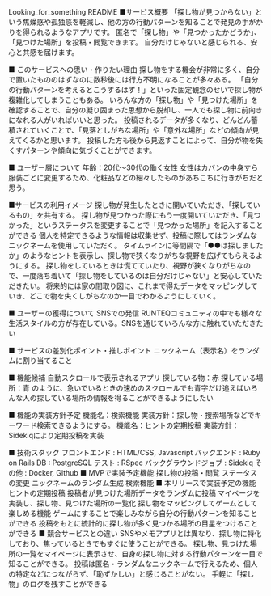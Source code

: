 Looking_for_something
README
■サービス概要
「探し物が見つからない」という焦燥感や孤独感を軽減し、他の方の行動パターンを知ることで発見の手がかりを得られるようなアプリです。
匿名で「探し物」や「見つかったかどうか」、「見つけた場所」を投稿・閲覧できます。
自分だけじゃないと感じられる、安心と共感を届けます。

■ このサービスへの思い・作りたい理由
探し物をする機会が非常に多く、自分で置いたもののはずなのに数秒後には行方不明になることが多々ある。
「自分の行動パターンを考えるとこうするはず！」といった固定観念のせいで探し物が複雑化してしまうこともある。
いろんな方の「探し物」や「見つけた場所」を確認することで、自分の凝り固まった思想から脱却し、一人でも探し物に前向きになれる人がいればいいと思った。
投稿されるデータが多くなり、どんどん蓄積されていくことで、「見落としがちな場所」や「意外な場所」などの傾向が見えてくるかと思います。 投稿した方も後から見返すことによって、自分が物を失くすパターンや傾向に気づくことができます。

■ ユーザー層について
年齢：20代～30代の働く女性
女性はカバンの中身すら服装ごとに変更するため、化粧品などの細々したものがあちこちに行きがちだと思う。

■サービスの利用イメージ
探し物が発生したときに開いていただき、「探しているもの」を共有する。
探し物が見つかった際にもう一度開いていただき、「見つかった」というステータスを変更することで「見つかった場所」を記入することができる
個人を特定できるような情報は収集せず、投稿に際してはランダムなニックネームを使用していただく。
タイムラインに等間隔で「●●は探しましたか」のようなヒントを表示し、探し物で狭くなりがちな視野を広げてもらえるようにする。
探し物をしているときは慌てていたり、視野が狭くなりがちなので、一度落ち着いて「探し物をしているのは自分だけじゃない」と安心していただきたい。
将来的には家の間取り図に、これまで得たデータをマッピングしていき、どこで物を失くしがちなのか一目でわかるようにしていく。

■ ユーザーの獲得について
SNSでの発信
RUNTEQコミュニティの中でも様々な生活スタイルの方が存在している。SNSを通じていろんな方に触れていただきたい

■ サービスの差別化ポイント・推しポイント
ニックネーム（表示名）をランダムに割り当てること

■ 機能候補
自動スクロールで表示されるアプリ
探している物：赤
探している場所：青
のように、急いでいるときの速めのスクロールでも青字だけ追えばいろんな人の探している場所の情報を得ることができるようにしたい

■ 機能の実装方針予定
機能名：検索機能
実装方針：探し物・捜索場所などでキーワード検索できるようにする。
機能名：ヒントの定期投稿 実装方針：Sidekiqにより定期投稿を実装

■ 技術スタック
フロントエンド : HTML/CSS, Javascript
バックエンド : Ruby on Rails
DB : PostgreSQL
テスト : RSpec
バックグラウンドジョブ : Sidekiq
その他 : Docker, Github
■ MVPで実装予定機能
探し物の投稿・閲覧
ステータスの変更
ニックネームのランダム生成
検索機能
■ 本リリースで実装予定の機能
ヒントの定期投稿
投稿者が見つけた場所データをランダムに投稿
マイページを実装し、探し物、見つけた場所の一覧化
探し物をマッピングしてゲームとして楽しめる機能
ゲームにすることで楽しみながら自分の行動パターンを知ることができる
投稿をもとに統計的に探し物が多く見つかる場所の目星をつけることができる
■ 競合サービスとの違い
SNSやメモアプリとは異なり、探し物に特化しており、焦っているときでもすぐに使うことができる。 探し物、見つけた場所の一覧をマイページに表示させ、自身の探し物に対する行動パターンを一目で知ることができる。 投稿は匿名・ランダムなニックネームで行えるため、個人の特定などにつながらず、「恥ずかしい」と感じることがない。 手軽に「探し物」のログを残すことができる